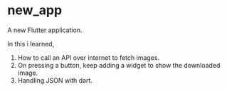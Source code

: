 # new_app

A new Flutter application.

In this i learned,

1. How to call an API over internet to fetch images.
2. On pressing a button, keep adding a widget to show the downloaded image.
3. Handling JSON with dart.
